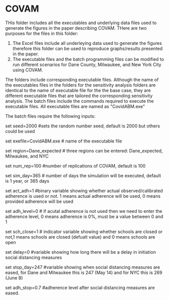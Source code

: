 # COVAM
THis folder includes all the executables and underlying data files used to generate the figures in the paper describing COVAM. THere are two purposes for the files in this folder:
1. The Excel files include all underleying data used to generate the figures therefore this folder can be used to reproduce graphs/results presented in the paper.
2. The executable files and the batch programming files can be modified to run different scenarios for Dane County, Milwaukee, and New York City using COVAM.

The folders include corresponding executable files. Although the name of the executables files in the folders for the sensitivity analysis folders are identical to the name of executable file for the the base case, they are different executable files that are tailored the corresponding sensitivity analysis. The batch files include the commands required to execute the executable files. All executable files are named as "CovidABM.exe"

The batch files require the following inputs:

set seed=2000 #sets the random number seed, default is 2000 but others could be used

set exefile=CovidABM.exe # name of the executable file

set region=Dane_expected # three regions can be entered: Dane_expected, Milwaukee, and NYC

set num_rep=100 #number of replications of COVAM, default is 100

set sim_day=365 # number of days the simulation will be executed, default is 1 year, or 365 days

set act_adh=1 #binary variable showing whether actual observed/calibrated adherence is used or not. 1 means actual adherence will be used, 0 means provided adherence will be used

set adh_level=0 # if acutal adherence is not used then we need to enter the adherence level, 0 means adherence is 0%, must be a value between 0 and 1

set sch_close=1 # indicator variable showing whether schools are closed or not,1 means schools are closed (defualt value) and 0 means schools are open

set delay=0 #variable showing how long there will be a delay in initiation social distancing measures

set stop_day=247 #variable showing when social distancing measures are eased, for Dane and Milwaukee this is 247 (May 14) and for NYC this is 269 (June 8)

set adh_stop=0.7 #adherence level after social distancing measures are eased.
